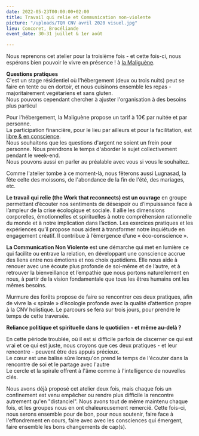 ```yaml
---
date: 2022-05-23T00:00:00+02:00
title: Travail qui relie et Communication non-violente
picture: "/uploads/TQR CNV avril 2020 visuel.jpg"
lieu: Concoret, Brocéliande
event_date: 30-31 juillet & 1er août

---
```

Nous reprenons cet atelier pour la troisième fois - et cette fois-ci, nous espérons bien pouvoir le vivre en présence ! à [la Maliguène](https://maliguene-broceliande.fr/).

**Questions pratiques**  
C'est un stage résidentiel où l'hébergement (deux ou trois nuits) peut se faire en tente ou en dortoir, et nous cuisinons ensemble les repas - majoritairement vegétariens et sans gluten.  
Nous pouvons cependant chercher à ajuster l'organisation à des besoins plus particul

Pour l'hébergement, la Maliguène propose un tarif à 10€ par nuitée et par personne.   
La participation financière, pour le lieu par ailleurs et pour la facilitation, est [libre & en conscience](https://lesuperflux.fr/2017/09/01/participations-conscientes/).  
Nous souhaitons que les questions d'argent ne soient un frein pour personne. Nous prendrons le temps d'aborder le sujet collectivement pendant le week-end.  
Nous pouvons aussi en parler au préalable avec vous si vous le souhaitez.

Comme l'atelier tombe à ce moment-là, nous fêterons aussi Lugnasad, la fête celte des moissons, de l'abondance de la fin de l'été, des mariages, etc.

**Le travail qui relie (the Work that reconnects) est un ouvrage** en groupe permettant d’écouter nos sentiments de désespoir ou d’impuissance face à l’ampleur de la crise écologique et sociale. Il allie les dimensions corporelles, émotionnelles et spirituelles à notre compréhension rationnelle du monde et à notre implication dans l’action. Les exercices pratiques et les expériences qu’il propose nous aident à transformer notre inquiétude en engagement créatif. Il contribue à l’émergence d’une « éco-conscience ».

**La Communication Non Violente** est une démarche qui met en lumière ce qui facilite ou entrave la relation, en développant une conscience accrue des liens entre nos émotions et nos choix quotidiens. Elle nous aide à renouer avec une écoute plus profonde de soi-même et de l’autre, et à retrouver la bienveillance et l’empathie que nous portons naturellement en nous, à partir de la vision fondamentale que tous les êtres humains ont les mêmes besoins.

Murmure des forêts propose de faire se rencontrer ces deux pratiques, afin de vivre la « spirale » d’écologie profonde avec la qualité d’attention propre à la CNV holistique. Le parcours se fera sur trois jours, pour prendre le temps de cette traversée.

**Reliance politique et spirituelle dans le quotidien - et même au-delà ?**

En cette période troublée, où il est si difficile parfois de discerner ce qui est vrai et ce qui est juste, nous croyons que ces deux pratiques - et leur rencontre - peuvent être des appuis précieux.  
Le cœur est une balise sûre lorsqu'on prend le temps de l'écouter dans la rencontre de soi et le partage avec l'autre  
Le cercle et la spirale offrent à l'âme comme à l'intelligence de nouvelles clés.

Nous avons déjà proposé cet atelier deux fois, mais chaque fois un confinement est venu empêcher ou rendre plus difficile la rencontre autrement qu'en "distanciel". Nous avons tout de même maintenu chaque fois, et les groupes nous en ont chaleureusement remercié. Cette fois-ci, nous serons ensemble pour de bon, pour nous soutenir, faire face à l'effondrement en cours, faire avec avec les consciences qui émergent, faire ensemble les bons changements de cap(s).